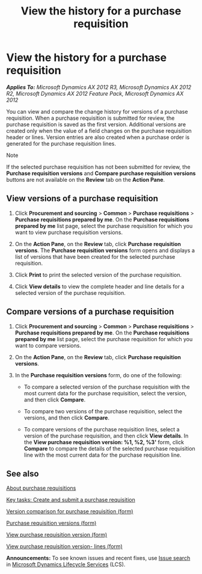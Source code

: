 ﻿---
title: View the history for a purchase requisition
TOCTitle: View the history for a purchase requisition
ms:assetid: f3894d70-308b-424d-985f-6db4291cd90c
ms:mtpsurl: https://technet.microsoft.com/en-us/library/Hh335180(v=AX.60)
ms:contentKeyID: 36687404
ms.date: 04/18/2014
mtps_version: v=AX.60
---

# View the history for a purchase requisition 


_**Applies To:** Microsoft Dynamics AX 2012 R3, Microsoft Dynamics AX 2012 R2, Microsoft Dynamics AX 2012 Feature Pack, Microsoft Dynamics AX 2012_

You can view and compare the change history for versions of a purchase requisition. When a purchase requisition is submitted for review, the purchase requisition is saved as the first version. Additional versions are created only when the value of a field changes on the purchase requisition header or lines. Version entries are also created when a purchase order is generated for the purchase requisition lines.


> [!NOTE]
> <P>If the selected purchase requisition has not been submitted for review, the <STRONG>Purchase requisition versions</STRONG> and <STRONG>Compare purchase requisition versions</STRONG> buttons are not available on the <STRONG>Review</STRONG> tab on the <STRONG>Action Pane</STRONG>.</P>



## View versions of a purchase requisition

1.  Click **Procurement and sourcing** \> **Common** \> **Purchase requisitions** \> **Purchase requisitions prepared by me**. On the **Purchase requisitions prepared by me** list page, select the purchase requisition for which you want to view purchase requisition versions.

2.  On the **Action Pane**, on the **Review** tab, click **Purchase requisition versions**. The **Purchase requisition versions** form opens and displays a list of versions that have been created for the selected purchase requisition.

3.  Click **Print** to print the selected version of the purchase requisition.

4.  Click **View details** to view the complete header and line details for a selected version of the purchase requisition.

## Compare versions of a purchase requisition

1.  Click **Procurement and sourcing** \> **Common** \> **Purchase requisitions** \> **Purchase requisitions prepared by me**. On the **Purchase requisitions prepared by me** list page, select the purchase requisition for which you want to compare versions.

2.  On the **Action Pane**, on the **Review** tab, click **Purchase requisition versions**.

3.  In the **Purchase requisition versions** form, do one of the following:
    
      - To compare a selected version of the purchase requisition with the most current data for the purchase requisition, select the version, and then click **Compare**.
    
      - To compare two versions of the purchase requisition, select the versions, and then click **Compare**.
    
      - To compare versions of the purchase requisition lines, select a version of the purchase requisition, and then click **View details**. In the **View purchase requisition version: %1, %2, %3'** form, click **Compare** to compare the details of the selected purchase requisition line with the most current data for the purchase requisition line.

## See also

[About purchase requisitions](about-purchase-requisitions.md)

[Key tasks: Create and submit a purchase requisition](key-tasks-create-and-submit-a-purchase-requisition.md)

[Version comparison for purchase requisition (form)](https://technet.microsoft.com/en-us/library/hh209659\(v=ax.60\))

[Purchase requisition versions (form)](https://technet.microsoft.com/en-us/library/hh242467\(v=ax.60\))

[View purchase requisition version (form)](https://technet.microsoft.com/en-us/library/hh208983\(v=ax.60\))

[View purchase requisition version- lines (form)](https://technet.microsoft.com/en-us/library/hh209502\(v=ax.60\))

  
**Announcements:** To see known issues and recent fixes, use [Issue search](http://go.microsoft.com/fwlink/?linkid=389258) in [Microsoft Dynamics Lifecycle Services](http://go.microsoft.com/fwlink/?linkid=306505) (LCS).

